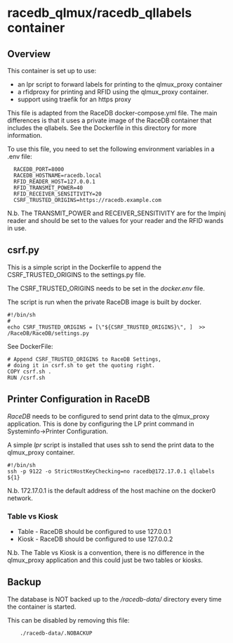 # racedb_qlmux/racedb_qllabels container

## Overview
This container is set up to use:
  - an lpr script to forward labels for printing to the qlmux\_proxy container
  - a rfidproxy for printing and RFID using the qlmux\_proxy container. 
  - support using traefik for an https proxy 

This file is adapted from the RaceDB docker-compose.yml file. The main differences is
that it uses a private image of the RaceDB container that includes the qllabels. See
the Dockerfile in this directory for more information.

To use this file, you need to set the following environment variables in a .env file:
```
  RACEDB_PORT=8000
  RACEDB_HOSTNAME=racedb.local
  RFID_READER_HOST=127.0.0.1
  RFID_TRANSMIT_POWER=40
  RFID_RECEIVER_SENSITIVITY=20
  CSRF_TRUSTED_ORIGINS=https://racedb.example.com
```
N.b. The TRANSMIT_POWER and RECEIVER_SENSITIVITY are for the Impinj reader and should be set to the values for your reader
and the RFID wands in use.



## csrf.py

This is a simple script in the Dockerfile to append the CSRF_TRUSTED_ORIGINS to the settings.py file.

The CSRF_TRUSTED_ORIGINS needs to be set in the *docker.env* file.

The script is run when the private RaceDB image is built by docker.

```
#!/bin/sh
#
echo CSRF_TRUSTED_ORIGINS = [\"${CSRF_TRUSTED_ORIGINS}\", ]  >> /RaceDB/RaceDB/settings.py
```

See DockerFile:
```
# Append CSRF_TRUSTED_ORIGINS to RaceDB	Settings, 
# doing it in csrf.sh to get the quoting right.
COPY csrf.sh .
RUN /csrf.sh
```

## Printer Configuration in RaceDB

*RaceDB* needs to be configured to send print data to the qlmux_proxy application. This is done by
configuring the LP print command in Systeminfo->Printer Configuration. 

A simple *lpr* script is installed that uses ssh to send the print data to the qlmux_proxy container.
```
#!/bin/sh
ssh -p 9122 -o StrictHostKeyChecking=no racedb@172.17.0.1 qllabels ${1} 
```

N.b. 172.17.0.1 is the default address of the host machine on the docker0 network.


### Table vs Kiosk
- Table - RaceDB should be configured to use 127.0.0.1
- Kiosk - RaceDB should be configured to use 127.0.0.2

N.b. The Table vs Kiosk is a convention, there is no difference in the qlmux_proxy application and this could just be two
tables or kiosks.


## Backup
The database is NOT backed up to the */racedb-data/* directory every time the container is started.

This can be disabled by removing this file: 
```
    ./racedb-data/.NOBACKUP
```

